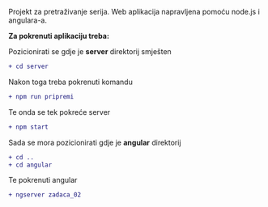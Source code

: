 Projekt za pretraživanje serija. Web aplikacija napravljena pomoću node.js i angulara-a.


__Za pokrenuti aplikaciju treba:__

Pozicionirati se gdje je __server__ direktorij smješten
```diff
+ cd server
```
Nakon toga treba pokrenuti komandu 
```diff
+ npm run pripremi
```
Te onda se tek pokreće server
```diff
+ npm start
```
Sada se mora pozicionirati gdje je __angular__ direktorij
```diff
+ cd ..
+ cd angular
```
Te pokrenuti angular 
```diff
+ ngserver zadaca_02
```
